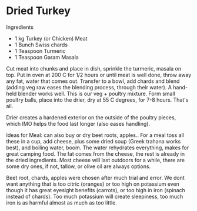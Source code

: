 # Dried Turkey 

Ingredients

* 1 kg Turkey (or Chicken) Meat
* 1 Bunch Swiss chards
* 1 Teaspoon Turmeric
* 1 Teaspoon Garam Masala

Cut meat into chunks and place in dish, sprinkle the turmeric, masala
on top. Put in oven at 200 C for 1/2 hours or until meat is well done,
throw away any fat, water that comes out. Transfer to a bowl, add
chards and blend (adding veg raw eases the blending process, through
their water). A hand-held blender works well. This is our veg + poultry
mixture. Form small poultry balls, place into the drier, dry
at 55 C degrees, for 7-8 hours. That's all.

Drier creates a hardened exterior on the outside of the poultry
pieces, which IMO helps the food last longer (also eases handling).

Ideas for Meal: can also buy or dry beet roots, apples.. For a meal
toss all these in a cup, add cheese, plus some dried soup (Greek
trahana works best), and boiling water, boom. The water rehydrates
everything, makes for great camping food. The fat comes from the
cheese, the rest is already in the dried ingredients. Most cheese will
last outdoors for a while, there are some dry ones, if not, tallow, or
olive oil are always options.

Beet root, chards, apples were chosen after much trial and error. We
dont want anything that is too citric (oranges) or too high on potassium
even though it has great eyesight benefits (carrots), or too high in
iron (spinach instead of chards). Too much potassium will create sleepiness,
too much iron is as harmful almost as much as too little.


